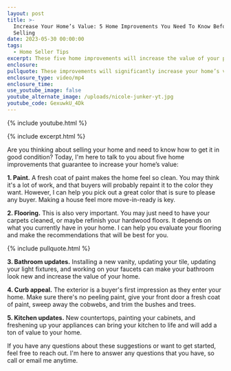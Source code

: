 ```yaml
---
layout: post
title: >-
  Increase Your Home’s Value: 5 Home Improvements You Need To Know Before
  Selling
date: 2023-05-30 00:00:00
tags:
  - Home Seller Tips
excerpt: These five home improvements will increase the value of your property.
enclosure:
pullquote: These improvements will significantly increase your home’s value.
enclosure_type: video/mp4
enclosure_time:
use_youtube_image: false
youtube_alternate_image: /uploads/nicole-junker-yt.jpg
youtube_code: GexuwkU_4Dk
---
```

{% include youtube.html %}

{% include excerpt.html %}

Are you thinking about selling your home and need to know how to get it in good condition? Today, I'm here to talk to you about five home improvements that guarantee to increase your home’s value:&nbsp;

**1\. Paint.** A fresh coat of paint makes the home feel so clean. You may think it's a lot of work, and that buyers will probably repaint it to the color they want. However, I can help you pick out a great color that is sure to please any buyer. Making a house feel more move-in-ready is key.&nbsp;

**2\. Flooring.** This is also very important. You may just need to have your carpets cleaned, or maybe refinish your hardwood floors. It depends on what you currently have in your home. I can help you evaluate your flooring and make the recommendations that will be best for you.

{% include pullquote.html %}

**3\. Bathroom updates.** Installing a new vanity, updating your tile, updating your light fixtures, and working on your faucets can make your bathroom look new and increase the value of your home.

**4\. Curb appeal.** The exterior is a buyer's first impression as they enter your home. Make sure there's no peeling paint, give your front door a fresh coat of paint, sweep away the cobwebs, and trim the bushes and trees.&nbsp;

**5\. Kitchen updates.** New countertops, painting your cabinets, and freshening up your appliances can bring your kitchen to life and will add a ton of value to your home.&nbsp;

If you have any questions about these suggestions or want to get started, feel free to reach out. I'm here to answer any questions that you have, so call or email me anytime.
